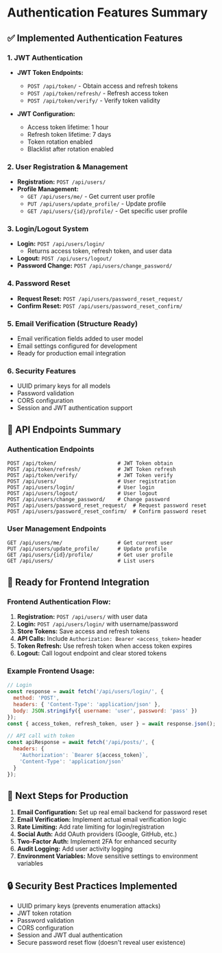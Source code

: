 # Authentication Features Summary

## ✅ Implemented Authentication Features

### 1. **JWT Authentication**
- **JWT Token Endpoints:**
  - `POST /api/token/` - Obtain access and refresh tokens
  - `POST /api/token/refresh/` - Refresh access token
  - `POST /api/token/verify/` - Verify token validity

- **JWT Configuration:**
  - Access token lifetime: 1 hour
  - Refresh token lifetime: 7 days
  - Token rotation enabled
  - Blacklist after rotation enabled

### 2. **User Registration & Management**
- **Registration:** `POST /api/users/`
- **Profile Management:**
  - `GET /api/users/me/` - Get current user profile
  - `PUT /api/users/update_profile/` - Update profile
  - `GET /api/users/{id}/profile/` - Get specific user profile

### 3. **Login/Logout System**
- **Login:** `POST /api/users/login/`
  - Returns access token, refresh token, and user data
- **Logout:** `POST /api/users/logout/`
- **Password Change:** `POST /api/users/change_password/`

### 4. **Password Reset**
- **Request Reset:** `POST /api/users/password_reset_request/`
- **Confirm Reset:** `POST /api/users/password_reset_confirm/`

### 5. **Email Verification** (Structure Ready)
- Email verification fields added to user model
- Email settings configured for development
- Ready for production email integration

### 6. **Security Features**
- UUID primary keys for all models
- Password validation
- CORS configuration
- Session and JWT authentication support

## 🔧 API Endpoints Summary

### Authentication Endpoints
```
POST /api/token/                    # JWT Token obtain
POST /api/token/refresh/            # JWT Token refresh
POST /api/token/verify/             # JWT Token verify
POST /api/users/                    # User registration
POST /api/users/login/              # User login
POST /api/users/logout/             # User logout
POST /api/users/change_password/    # Change password
POST /api/users/password_reset_request/  # Request password reset
POST /api/users/password_reset_confirm/  # Confirm password reset
```

### User Management Endpoints
```
GET /api/users/me/                  # Get current user
PUT /api/users/update_profile/      # Update profile
GET /api/users/{id}/profile/        # Get user profile
GET /api/users/                     # List users
```

## 🚀 Ready for Frontend Integration

### Frontend Authentication Flow:
1. **Registration:** `POST /api/users/` with user data
2. **Login:** `POST /api/users/login/` with username/password
3. **Store Tokens:** Save access and refresh tokens
4. **API Calls:** Include `Authorization: Bearer <access_token>` header
5. **Token Refresh:** Use refresh token when access token expires
6. **Logout:** Call logout endpoint and clear stored tokens

### Example Frontend Usage:
```javascript
// Login
const response = await fetch('/api/users/login/', {
  method: 'POST',
  headers: { 'Content-Type': 'application/json' },
  body: JSON.stringify({ username: 'user', password: 'pass' })
});
const { access_token, refresh_token, user } = await response.json();

// API call with token
const apiResponse = await fetch('/api/posts/', {
  headers: { 
    'Authorization': `Bearer ${access_token}`,
    'Content-Type': 'application/json'
  }
});
```

## 📝 Next Steps for Production

1. **Email Configuration:** Set up real email backend for password reset
2. **Email Verification:** Implement actual email verification logic
3. **Rate Limiting:** Add rate limiting for login/registration
4. **Social Auth:** Add OAuth providers (Google, GitHub, etc.)
5. **Two-Factor Auth:** Implement 2FA for enhanced security
6. **Audit Logging:** Add user activity logging
7. **Environment Variables:** Move sensitive settings to environment variables

## 🔒 Security Best Practices Implemented

- UUID primary keys (prevents enumeration attacks)
- JWT token rotation
- Password validation
- CORS configuration
- Session and JWT dual authentication
- Secure password reset flow (doesn't reveal user existence) 